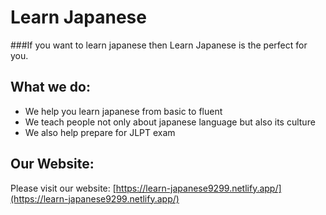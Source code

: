 #                                                        Learn Japanese
###If you want to learn japanese then Learn Japanese is the perfect for you.

## What we do:
* We help you learn japanese from basic to fluent
* We teach people not only about japanese language but also its culture
* We also help prepare for JLPT exam

## Our Website:
Please visit our website: [https://learn-japanese9299.netlify.app/](https://learn-japanese9299.netlify.app/)
